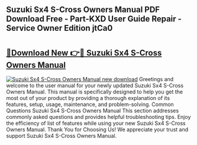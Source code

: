 ## Suzuki Sx4 S-Cross Owners Manual PDF Download Free - Part-KXD User Guide Repair - Service Owner Edition jtCa0

# <h2><a href="http://cf29654.oget.top/?id=Suzuki+Sx4+S-Cross+Owners+Manual">🔗Download New 👉🔴 Suzuki Sx4 S-Cross Owners Manual</a></h2>

[![Suzuki Sx4 S-Cross Owners Manual new download](https://i.imgur.com/5g1atiW.png)](http://cf29654.oget.top/?id=Suzuki+Sx4+S-Cross+Owners+Manual)
Greetings and welcome to the user manual for your newly updated Suzuki Sx4 S-Cross Owners Manual. This manual is specifically designed to help you get the most out of your product by providing a thorough explanation of its features, setup, usage, maintenance, and problem-solving. Common Questions Suzuki Sx4 S-Cross Owners Manual This section addresses commonly asked questions and provides helpful troubleshooting tips. Enjoy the efficiency of list of features while using your new Suzuki Sx4 S-Cross Owners Manual. Thank You for Choosing Us! We appreciate your trust and support Suzuki Sx4 S-Cross Owners Manual.
